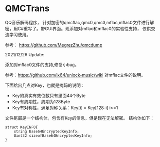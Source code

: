# QMCTrans
QQ音乐解码程序，
针对加密的qmcflac,qmc0,qmc3,mflac,mflac0文件进行解密，用C#重写了。带GUI界面。现添加对mflac和mflac0的实验性支持，
仅供交流学习使用。

参考： https://github.com/MegrezZhu/qmcdump

2021/12/26 Update: 

添加对mflac0文件的支持,修复小bug。

参考：https://github.com/ix64/unlock-music/wiki 对mflac文件的说明。

下面给出几点对Key，也就是掩码的说明：
*  Key的真实有效位数只有里面44个Byte
*  Key有周期性，周期为128Byte
*  Key有对称性，满足对称关系：Key\[i\] = Key\[128-i\]  i>=1

文件尾部是一个结构体，包含有Key的信息，但是现在无法解密。
结构体如下：
```
struct KeyINFO{
    string Base64EncryptedKeyInfo;
    Uint32 sizeofBase64EncryptedKeyInfo;
}
```
